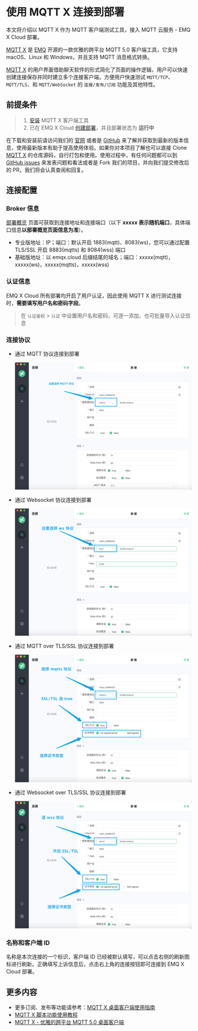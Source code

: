# 使用 MQTT X 连接到部署

本文将介绍以 MQTT X 作为 MQTT 客户端测试工具，接入 MQTT 云服务 - EMQ X Cloud 部署。

[MQTT X](https://mqttx.app/zh) 是 [EMQ](https://emqx.com/zh) 开源的一款优雅的跨平台 MQTT 5.0 客户端工具，它支持 macOS、Linux 和 Windows，并且支持 MQTT 消息格式转换。

[MQTT X](https://mqttx.app/zh) 的用户界面借助聊天软件的形式简化了页面的操作逻辑，用户可以快速创建连接保存并同时建立多个连接客户端，方便用户快速测试 `MQTT/TCP`、`MQTT/TLS`、和 `MQTT/WebSocket` 的 `连接/发布/订阅` 功能及其他特性。

## 前提条件

> 1. [安装](https://www.emqx.com/zh/downloads/MQTTX) MQTT X 客户端工具
> 2. 已在 EMQ X Cloud [创建部署](../deployments/create_deployment.md)，并且部署状态为 **运行中**

在下载和安装前请访问我们的 [官网](https://mqttx.app/zh) 或者是 [GitHub](https://github.com/emqx/MQTTX) 来了解并获取到最新的版本信息，使用最新版本有助于提高使用体验。如果你对本项目了解也可以直接 Clone [MQTT X](https://github.com/emqx/MQTTX) 的仓库源码，自行打包和使用。使用过程中，有任何问题都可以到 [GitHub issues](https://github.com/emqx/MQTTX/issues) 来发表问题和看法或者是 Fork 我们的项目，并向我们提交修改后的 PR，我们将会认真查阅和回复。

## 连接配置

### Broker 信息

[部署概览](../deployments/view_deployment.md) 页面可获取到连接地址和连接端口（以下 **xxxxx 表示随机端口**，具体端口信息**以部署概览页面信息为准**）。

- 专业版地址：IP；端口：默认开启 1883(mqtt)、8083(ws)，您可以通过配置 TLS/SSL 开启 8883(mqtts) 和 8084(wss) 端口
- 基础版地址：以 emqx.cloud 后缀结尾的域名；端口：xxxxx(mqtt)，xxxxx(ws)，xxxxx(mqtts)，xxxxx(wss)

### 认证信息

EMQ X Cloud 所有部署均开启了用户认证，因此使用 MQTT X 进行测试连接时，**需要填写用户名和密码字段**。

> 在 `认证鉴权` > `认证` 中设置用户名和密码，可逐一添加，也可批量导入认证信息

### 连接协议

- 通过 MQTT 协议连接到部署

  ![MQTT X 使用 MQTT 协议](./_assets/mqttx_mqtt.png)

- 通过 Websocket 协议连接到部署

  ![MQTT X 使用 WS 协议](./_assets/mqttx_ws.png)

- 通过 MQTT over TLS/SSL 协议连接到部署

  ![MQTT X 使用 MQTTS 协议](./_assets/mqttx_mqtts.png)

- 通过 Websocket over TLS/SSL 协议连接到部署

  ![MQTT X 使用 WSS 协议](./_assets/mqttx_wss.png)

### 名称和客户端 ID

名称是本次连接的一个标识，客户端 ID 已经被默认填写，可以点击右侧的刷新图标进行刷新。正确填写上诉信息后，点击右上角的连接按钮即可连接到 EMQ X Cloud 部署。

## 更多内容

- 更多订阅、发布等功能请参考：[MQTT X 桌面客户端使用指南](https://www.emqx.com/zh/blog/mqtt-x-guideline)
- [MQTT X 脚本功能使用教程](https://www.emqx.com/zh/blog/mqttx-script-function-tutorial)
- [MQTT X - 优雅的跨平台 MQTT 5.0 桌面客户端](https://www.emqx.com/zh/blog/mqtt-x-elegant-cross-platform-mqtt5.0-desktop-client)

